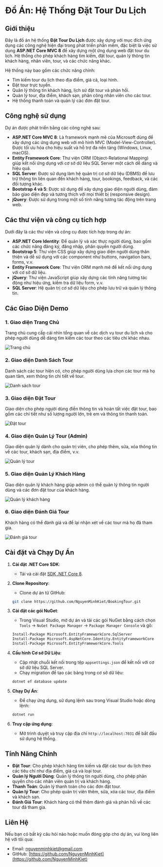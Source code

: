 # Đồ Án: Hệ Thống Đặt Tour Du Lịch

## Giới thiệu
Đây là đồ án hệ thống **Đặt Tour Du Lịch** được xây dựng với mục đích ứng dụng các công nghệ hiện đại trong phát triển phần mềm, đặc biệt là việc sử dụng **ASP.NET Core MVC 8** để xây dựng một ứng dụng web đặt tour du lịch. Hệ thống cho phép khách hàng tìm kiếm, đặt tour, quản lý thông tin khách hàng, nhân viên, tour, và các chức năng khác. 

Hệ thống này bao gồm các chức năng chính:
- Tìm kiếm tour du lịch theo địa điểm, giá cả, loại hình.
- Đặt tour trực tuyến.
- Quản lý thông tin khách hàng, lịch sử đặt tour và phản hồi.
- Quản lý tour, địa điểm, khách sạn, phân công nhân viên cho các tour.
- Hệ thống thanh toán và quản lý các đơn đặt tour.

## Công nghệ sử dụng
Dự án được phát triển bằng các công nghệ sau:

- **ASP.NET Core MVC 8**: Là framework mạnh mẽ của Microsoft dùng để xây dựng các ứng dụng web với mô hình MVC (Model-View-Controller). Được tối ưu hóa cho hiệu suất và hỗ trợ đa nền tảng (Windows, Linux, macOS).
- **Entity Framework Core**: Thư viện ORM (Object-Relational Mapping) giúp kết nối ứng dụng với cơ sở dữ liệu SQL Server một cách dễ dàng và hiệu quả.
- **SQL Server**: Được sử dụng làm hệ quản trị cơ sở dữ liệu (DBMS) để lưu trữ thông tin liên quan đến khách hàng, tour, bookings, feedback, và các đối tượng khác.
- **Bootstrap 4 và 5**: Được sử dụng để xây dựng giao diện người dùng, đảm bảo giao diện đẹp và tương thích với mọi thiết bị (responsive design).
- **jQuery**: Được sử dụng trong một số tính năng tương tác động trên trang web.
  
## Các thư viện và công cụ tích hợp
Dưới đây là các thư viện và công cụ được tích hợp trong dự án:

- **ASP.NET Core Identity**: Để quản lý và xác thực người dùng, bao gồm các chức năng đăng ký, đăng nhập, phân quyền người dùng.
- **Bootstrap 5**: Thư viện CSS giúp xây dựng giao diện người dùng thân thiện và dễ sử dụng với các component như buttons, navigation bars, forms, v.v.
- **Entity Framework Core**: Thư viện ORM mạnh mẽ để kết nối ứng dụng với cơ sở dữ liệu.
- **jQuery**: Thư viện JavaScript giúp xây dựng các tính năng tương tác động như hiệu ứng, kiểm tra dữ liệu form, v.v.
- **SQL Server**: Hệ quản trị cơ sở dữ liệu cho phép lưu trữ và quản lý thông tin.
## Các Giao Diện Demo

### 1. **Giao diện Trang Chủ**
Trang chủ cung cấp cái nhìn tổng quan về các dịch vụ tour du lịch và cho phép người dùng dễ dàng tìm kiếm các tour theo các tiêu chí khác nhau.

![Trang chủ](img/Ecomlayout-home.PNG)

### 2. **Giao diện Danh Sách Tour**
Danh sách các tour hiện có, cho phép người dùng lựa chọn các tour mà họ quan tâm, xem thông tin chi tiết về tour.

![Danh sách tour](img/Tours.PNG)

### 3. **Giao diện Đặt Tour**
Giao diện cho phép người dùng điền thông tin và hoàn tất việc đặt tour, bao gồm các chi tiết như số lượng người lớn, trẻ em và thông tin thanh toán.

![Đặt tour](img/confirmBooking.PNG)

### 4. **Giao diện Quản Lý Tour (Admin)**
Giao diện quản lý dành cho quản trị viên, cho phép thêm, sửa, xóa thông tin về các tour, khách sạn, địa điểm, v.v.

![Quản lý tour](img/TourManager.PNG)

### 5. **Giao diện Quản Lý Khách Hàng**
Giao diện quản lý khách hàng giúp admin có thể quản lý thông tin người dùng và các đơn đặt tour của khách hàng.

![Quản lý khách hàng](img/EmployeeManager.PNG)

### 6. **Giao diện Đánh Giá Tour**
Khách hàng có thể đánh giá và để lại nhận xét về các tour mà họ đã tham gia.

![Đánh giá tour](img/TourDetalt_3.PNG)  
## Cài đặt và Chạy Dự Án

1. **Cài đặt .NET Core SDK**:
    - Tải và cài đặt [SDK .NET Core 8](https://dotnet.microsoft.com/download/dotnet/8.0).
  
2. **Clone Repository**:
    - Clone dự án từ GitHub:
    ```bash
    git clone https://github.com/NguyenMinhKiet/BookingTour.git
    ```

3. **Cài đặt các gói NuGet**:
    - Trong Visual Studio, mở dự án và tải các gói NuGet bằng cách chọn `Tools` -> `NuGet Package Manager` -> `Package Manager Console` và gõ:
    ```bash
    Install-Package Microsoft.EntityFrameworkCore.SqlServer
    Install-Package Microsoft.AspNetCore.Identity.EntityFrameworkCore
    Install-Package Microsoft.EntityFrameworkCore.Tools
    ```

4. **Cấu hình Cơ sở Dữ Liệu**:
    - Cập nhật chuỗi kết nối trong tệp `appsettings.json` để kết nối với cơ sở dữ liệu SQL Server.
    - Chạy migration để tạo các bảng trong cơ sở dữ liệu:
    ```bash
    dotnet ef database update
    ```

5. **Chạy Dự Án**:
    - Để chạy ứng dụng, sử dụng lệnh sau trong Visual Studio hoặc dòng lệnh:
    ```bash
    dotnet run
    ```

6. **Truy cập ứng dụng**:
    - Mở trình duyệt và truy cập địa chỉ `http://localhost:7031` để bắt đầu sử dụng hệ thống.

## Tính Năng Chính

- **Đặt Tour**: Cho phép khách hàng tìm kiếm và đặt các tour du lịch theo các tiêu chí như địa điểm, giá cả và loại tour.
- **Quản lý Người Dùng**: Quản lý thông tin người dùng, cho phép phân quyền cho các nhân viên quản trị và khách hàng.
- **Thanh Toán**: Quản lý thanh toán cho các đơn đặt tour.
- **Quản lý Tour**: Cho phép quản trị viên thêm, sửa, xóa các tour, địa điểm và khách sạn.
- **Đánh Giá Tour**: Khách hàng có thể thêm đánh giá và phản hồi về các tour đã tham gia.

## Liên Hệ

Nếu bạn có bất kỳ câu hỏi nào hoặc muốn đóng góp cho dự án, vui lòng liên hệ với tôi qua:
- Email: [nguyenminhkiet@gmail.com](mailto:nguyenminhkiet@gmail.com)
- GitHub: [https://github.com/NguyenMinhKiet](https://github.com/NguyenMinhKiet)

